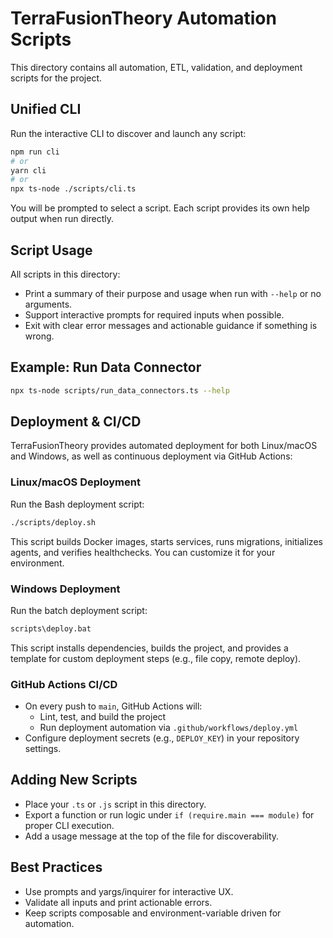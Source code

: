 # TerraFusionTheory Automation Scripts

This directory contains all automation, ETL, validation, and deployment scripts for the project.

## Unified CLI

Run the interactive CLI to discover and launch any script:

```sh
npm run cli
# or
yarn cli
# or
npx ts-node ./scripts/cli.ts
```

You will be prompted to select a script. Each script provides its own help output when run directly.

## Script Usage

All scripts in this directory:
- Print a summary of their purpose and usage when run with `--help` or no arguments.
- Support interactive prompts for required inputs when possible.
- Exit with clear error messages and actionable guidance if something is wrong.

## Example: Run Data Connector

```sh
npx ts-node scripts/run_data_connectors.ts --help
```

## Deployment & CI/CD

TerraFusionTheory provides automated deployment for both Linux/macOS and Windows, as well as continuous deployment via GitHub Actions:

### Linux/macOS Deployment
Run the Bash deployment script:
```sh
./scripts/deploy.sh
```
This script builds Docker images, starts services, runs migrations, initializes agents, and verifies healthchecks. You can customize it for your environment.

### Windows Deployment
Run the batch deployment script:
```bat
scripts\deploy.bat
```
This script installs dependencies, builds the project, and provides a template for custom deployment steps (e.g., file copy, remote deploy).

### GitHub Actions CI/CD
- On every push to `main`, GitHub Actions will:
  - Lint, test, and build the project
  - Run deployment automation via `.github/workflows/deploy.yml`
- Configure deployment secrets (e.g., `DEPLOY_KEY`) in your repository settings.

## Adding New Scripts
- Place your `.ts` or `.js` script in this directory.
- Export a function or run logic under `if (require.main === module)` for proper CLI execution.
- Add a usage message at the top of the file for discoverability.

## Best Practices
- Use prompts and yargs/inquirer for interactive UX.
- Validate all inputs and print actionable errors.
- Keep scripts composable and environment-variable driven for automation.

